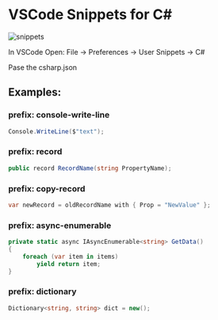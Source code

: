 # VSCode Snippets for C#

![snippets](https://user-images.githubusercontent.com/6662454/167825170-79eeb79e-69aa-4a2c-80be-d94380cac513.gif)


In VSCode Open:
File -> Preferences -> User Snippets -> C#

Pase the csharp.json

## Examples:

### prefix: console-write-line
```C#
Console.WriteLine($"text");
```

### prefix: record
```C#
public record RecordName(string PropertyName);
```

### prefix: copy-record
```C#
var newRecord = oldRecordName with { Prop = "NewValue" };
```

### prefix: async-enumerable
```C#
private static async IAsyncEnumerable<string> GetData()
{
    foreach (var item in items)
        yield return item;
}
```

### prefix: dictionary
```C#
Dictionary<string, string> dict = new();
```
